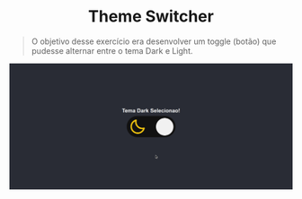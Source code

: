 <h1 align="center">Theme Switcher</h1>

> O objetivo desse exercício era desenvolver um toggle (botão) que pudesse alternar entre o tema Dark e Light.

![preview](./.github/preview.gif)